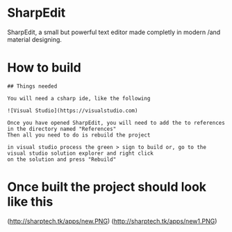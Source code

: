 # SharpEdit
SharpEdit, a small but powerful text editor made completly in modern /and material designing.

# How to build
    
    ## Things needed

    You will need a csharp ide, like the following

    ![Visual Studio](https://visualstudio.com)
    
    Once you have opened SharpEdit, you will need to add the to references in the directory named "References"
    Then all you need to do is rebuild the project

    in visual studio process the green > sign to build or, go to the visual studio solution explorer and right click
    on the solution and press "Rebuild"

 # Once built the project should look like this

   (http://sharptech.tk/apps/new.PNG)
   (http://sharptech.tk/apps/new1.PNG)